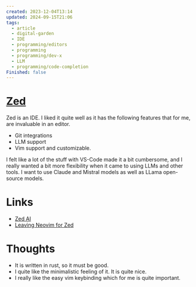 ```yaml
---
created: 2023-12-04T13:14
updated: 2024-09-15T21:06
tags:
  - article
  - digital-garden
  - IDE
  - programming/editors
  - programming
  - programming/dev-x
  - LLM
  - programming/code-completion
Finished: false
---
```


# [Zed](https://zed.dev/)

Zed is an IDE. I liked it quite well as it has the following features that for me, are invaluable in an editor. 

- Git integrations 
- LLM support
- Vim support and customizable. 

I felt like a lot of the stuff with VS-Code made it a bit cumbersome, and I really wanted a bit more flexibility when it came to using LLMs and other tools. I want to use Claude and Mistral models as well as LLama open-source models. 



# Links
- [Zed AI](https://zed.dev/blog/zed-ai) 
- [Leaving Neovim for Zed](https://stevedylan.dev/posts/leaving-neovim-for-zed/)
# Thoughts 
- It is written in rust, so it must be good. 
- I quite like the minimalistic feeling of it. It is quite nice.
- I really like the easy vim keybinding which for me is quite important. 


